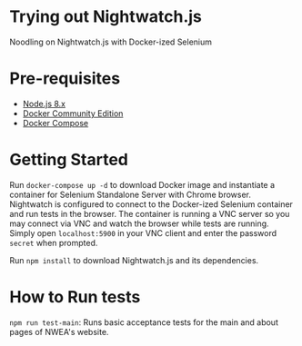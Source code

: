 # Trying out Nightwatch.js
Noodling on Nightwatch.js with Docker-ized Selenium

# Pre-requisites
- [Node.js 8.x](https://nodejs.org)
- [Docker Community Edition](https://www.docker.com/community-edition)
- [Docker Compose](https://docs.docker.com/compose)

# Getting Started
Run `docker-compose up -d` to download Docker image and instantiate a container for Selenium Standalone Server with 
Chrome browser. Nightwatch is configured to connect to the Docker-ized Selenium container and run tests in the browser.
The container is running a VNC server so you may connect via VNC and watch the browser while tests are running. Simply
open `localhost:5900` in your VNC client and enter the password `secret` when prompted.

Run `npm install` to download Nightwatch.js and its dependencies.

# How to Run tests
`npm run test-main`: Runs basic acceptance tests for the main and about pages of NWEA's website.
